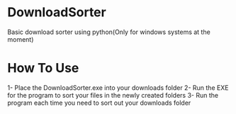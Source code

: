 # DownloadSorter
Basic download sorter using python(Only for windows systems at the moment)

# How To Use
1- Place the DownloadSorter.exe into your downloads folder
2- Run the EXE for the program to sort your files in the newly created folders
3- Run the program each time you need to sort out your downloads folder
